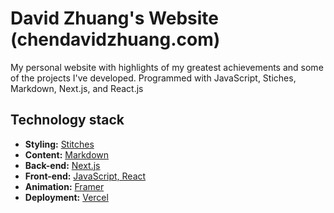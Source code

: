 # David Zhuang's Website (chendavidzhuang.com)

My personal website with highlights of my greatest achievements and some of the projects I've developed.
Programmed with JavaScript, Stiches, Markdown, Next.js, and React.js


## Technology stack

- **Styling:** [Stitches](https://stitches.dev/)
- **Content:** [Markdown](https://daringfireball.net/projects/markdown/)
- **Back-end:** [Next.js](https://nextjs.org/)
- **Front-end:** [JavaScript, React](https://reactjs.org/)
- **Animation:** [Framer](https://www.framer.com/docs/animation/)
- **Deployment:** [Vercel](https://vercel.com/)
